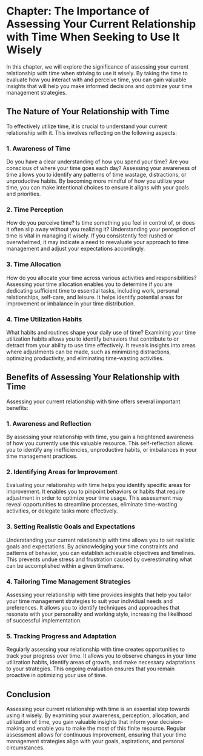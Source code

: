 Chapter: The Importance of Assessing Your Current Relationship with Time When Seeking to Use It Wisely
======================================================================================================

In this chapter, we will explore the significance of assessing your current relationship with time when striving to use it wisely. By taking the time to evaluate how you interact with and perceive time, you can gain valuable insights that will help you make informed decisions and optimize your time management strategies.

The Nature of Your Relationship with Time
-----------------------------------------

To effectively utilize time, it is crucial to understand your current relationship with it. This involves reflecting on the following aspects:

### 1. **Awareness of Time**

Do you have a clear understanding of how you spend your time? Are you conscious of where your time goes each day? Assessing your awareness of time allows you to identify any patterns of time wastage, distractions, or unproductive habits. By becoming more mindful of how you utilize your time, you can make intentional choices to ensure it aligns with your goals and priorities.

### 2. **Time Perception**

How do you perceive time? Is time something you feel in control of, or does it often slip away without you realizing it? Understanding your perception of time is vital in managing it wisely. If you consistently feel rushed or overwhelmed, it may indicate a need to reevaluate your approach to time management and adjust your expectations accordingly.

### 3. **Time Allocation**

How do you allocate your time across various activities and responsibilities? Assessing your time allocation enables you to determine if you are dedicating sufficient time to essential tasks, including work, personal relationships, self-care, and leisure. It helps identify potential areas for improvement or imbalance in your time distribution.

### 4. **Time Utilization Habits**

What habits and routines shape your daily use of time? Examining your time utilization habits allows you to identify behaviors that contribute to or detract from your ability to use time effectively. It reveals insights into areas where adjustments can be made, such as minimizing distractions, optimizing productivity, and eliminating time-wasting activities.

Benefits of Assessing Your Relationship with Time
-------------------------------------------------

Assessing your current relationship with time offers several important benefits:

### 1. **Awareness and Reflection**

By assessing your relationship with time, you gain a heightened awareness of how you currently use this valuable resource. This self-reflection allows you to identify any inefficiencies, unproductive habits, or imbalances in your time management practices.

### 2. **Identifying Areas for Improvement**

Evaluating your relationship with time helps you identify specific areas for improvement. It enables you to pinpoint behaviors or habits that require adjustment in order to optimize your time usage. This assessment may reveal opportunities to streamline processes, eliminate time-wasting activities, or delegate tasks more effectively.

### 3. **Setting Realistic Goals and Expectations**

Understanding your current relationship with time allows you to set realistic goals and expectations. By acknowledging your time constraints and patterns of behavior, you can establish achievable objectives and timelines. This prevents undue stress and frustration caused by overestimating what can be accomplished within a given timeframe.

### 4. **Tailoring Time Management Strategies**

Assessing your relationship with time provides insights that help you tailor your time management strategies to suit your individual needs and preferences. It allows you to identify techniques and approaches that resonate with your personality and working style, increasing the likelihood of successful implementation.

### 5. **Tracking Progress and Adaptation**

Regularly assessing your relationship with time creates opportunities to track your progress over time. It allows you to observe changes in your time utilization habits, identify areas of growth, and make necessary adaptations to your strategies. This ongoing evaluation ensures that you remain proactive in optimizing your use of time.

Conclusion
----------

Assessing your current relationship with time is an essential step towards using it wisely. By examining your awareness, perception, allocation, and utilization of time, you gain valuable insights that inform your decision-making and enable you to make the most of this finite resource. Regular assessment allows for continuous improvement, ensuring that your time management strategies align with your goals, aspirations, and personal circumstances.
